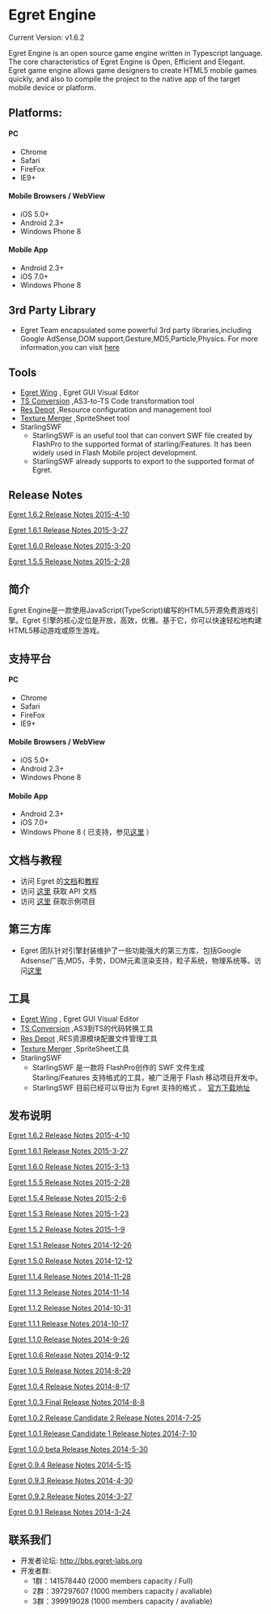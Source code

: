 Egret Engine
================================================
Current Version: v1.6.2


Egret Engine is an open source game engine written in Typescript language. The core characteristics of Egret Engine is Open, Efficient and Elegant.
Egret game engine allows game designers to create HTML5 mobile games quickly, and also to compile the project to the native app of the target mobile device or platform.

Platforms:
--------------------
#### PC
* Chrome
* Safari
* FireFox
* IE9+

#### Mobile Browsers / WebView
* iOS 5.0+
* Android 2.3+
* Windows Phone 8

#### Mobile App
* Android 2.3+
* iOS 7.0+
* Windows Phone 8

3rd Party Library
-------------------------
* Egret Team encapsulated some powerful 3rd party libraries,including Google AdSense,DOM support,Gesture,MD5,Particle,Physics. For more information,you can visit [here](https://github.com/egret-labs/egret-game-library)

Tools
-------------------------
* [Egret Wing](http://www.egret-labs.org/download/wing-download.html) , Egret GUI Visual Editor
* [TS Conversion](http://www.egret-labs.org/download/conversion-tool-download.html) ,AS3-to-TS Code transformation tool
* [Res Depot](http://www.egret-labs.org/download/restool-download.html) ,Resource configuration and management tool
* [Texture Merger](http://www.egret-labs.org/download/egret-texturetool-download.html) ,SpriteSheet tool
* StarlingSWF
    * StarlingSWF is an useful tool that can convert SWF file created by FlashPro to the supported format of starling/Features. It has been widely used in Flash Mobile project development.
    * StarlingSWF already supports to export to the supported format of Egret.

Release Notes
--------------------
[Egret 1.6.2 Release Notes 2015-4-10](/docs/en/1.6.2_ReleaseNotes.md)

[Egret 1.6.1 Release Notes 2015-3-27](/docs/en/1.6.1_ReleaseNotes.md)

[Egret 1.6.0 Release Notes 2015-3-20](/docs/en/1.6.0_ReleaseNotes.md)

[Egret 1.5.5 Release Notes 2015-2-28](/docs/en/1.5.5_ReleaseNotes.md)


简介
-------------------

Egret Engine是一款使用JavaScript(TypeScript)编写的HTML5开源免费游戏引擎。Egret 引擎的核心定位是开放，高效，优雅。基于它，你可以快速轻松地构建HTML5移动游戏或原生游戏。


支持平台
--------------------
#### PC
* Chrome
* Safari
* FireFox
* IE9+

#### Mobile Browsers / WebView
* iOS 5.0+
* Android 2.3+
* Windows Phone 8

#### Mobile App
* Android 2.3+
* iOS 7.0+
* Windows Phone 8 ( 已支持，参见[这里](http://docs.egret-labs.org/post/tools/native/winphone.html) ）


文档与教程
-------------------------
* 访问 Egret 的[文档](http://docs.egret-labs.org/)和[教程](http://bbs.egret-labs.org/plugin.php?id=webpage&identifier=Egret)
* 访问 [这里](http://docs.egret-labs.org/apis/) 获取 API 文档
* 访问 [这里](https://github.com/egret-team/egret-examples) 获取示例项目

第三方库
-------------------------
* Egret 团队针对引擎封装维护了一些功能强大的第三方库，包括Google Adsense广告,MD5，手势，DOM元素渲染支持，粒子系统，物理系统等。访问[这里](https://github.com/egret-labs/egret-game-library)

工具
-------------------------
* [Egret Wing](http://www.egret-labs.org/download/wing-download.html) , Egret GUI Visual Editor
* [TS Conversion](http://www.egret-labs.org/download/conversion-tool-download.html) ,AS3到TS的代码转换工具
* [Res Depot](http://www.egret-labs.org/download/restool-download.html) ,RES资源模块配置文件管理工具
* [Texture Merger](http://www.egret-labs.org/download/egret-texturetool-download.html) ,SpriteSheet工具
* StarlingSWF
    * StarlingSWF 是一款将 FlashPro创作的 SWF 文件生成 Starling/Features 支持格式的工具，被广泛用于 Flash 移动项目开发中。
    * StarlingSWF 目前已经可以导出为 Egret 支持的格式 。 [官方下载地址](http://www.zmliu.com/?p=271)



发布说明
--------------------

[Egret 1.6.2 Release Notes 2015-4-10](/docs/cn/1.6.2_ReleaseNotes.md)

[Egret 1.6.1 Release Notes 2015-3-27](/docs/cn/1.6.1_ReleaseNotes.md)

[Egret 1.6.0 Release Notes 2015-3-13](/docs/cn/1.6.0_ReleaseNotes.md)

[Egret 1.5.5 Release Notes 2015-2-28](/docs/cn/1.5.5_ReleaseNotes.md)

[Egret 1.5.4 Release Notes 2015-2-6](/docs/cn/1.5.4_ReleaseNotes.md)

[Egret 1.5.3 Release Notes 2015-1-23](/docs/cn/1.5.3_ReleaseNotes.md)

[Egret 1.5.2 Release Notes 2015-1-9](/docs/cn/1.5.2_ReleaseNotes.md)

[Egret 1.5.1 Release Notes 2014-12-26](/docs/cn/1.5.1_ReleaseNotes.md)

[Egret 1.5.0 Release Notes 2014-12-12](/docs/cn/1.5.0_ReleaseNotes.md)

[Egret 1.1.4 Release Notes 2014-11-28](/docs/cn/1.1.4_ReleaseNotes.md)

[Egret 1.1.3 Release Notes 2014-11-14](/docs/cn/1.1.3_ReleaseNotes.md)

[Egret 1.1.2 Release Notes 2014-10-31](/docs/cn/1.1.2_ReleaseNotes.md)

[Egret 1.1.1 Release Notes 2014-10-17](/docs/cn/1.1.1_ReleaseNotes.md)

[Egret 1.1.0 Release Notes 2014-9-26](/docs/cn/1.1.0_ReleaseNotes.md)

[Egret 1.0.6 Release Notes 2014-9-12](/docs/cn/1.0.6_ReleaseNotes.md)

[Egret 1.0.5 Release Notes 2014-8-29](/docs/cn/1.0.5_ReleaseNotes.md)

[Egret 1.0.4 Release Notes 2014-8-17](/docs/cn/1.0.4_ReleaseNotes.md)

[Egret 1.0.3 Final Release Notes 2014-8-8](/docs/cn/1.0_Final_ReleaseNotes.md)

[Egret 1.0.2 Release Candidate 2 Release Notes 2014-7-25](/docs/cn/ReleaseCandidate_2_ReleaseNotes.md)

[Egret 1.0.1 Release Candidate 1 Release Notes 2014-7-10](/docs/cn/ReleaseCandidate_ReleaseNotes.md)

[Egret 1.0.0 beta Release Notes 2014-5-30](/docs/cn/PublicBeta_ReleaseNotes.md)

[Egret 0.9.4 Release Notes 2014-5-15](/docs/cn/Prerelease_ReleaseNotes.md)

[Egret 0.9.3  Release Notes 2014-4-30](/docs/cn/Prerelease_ReleaseNotes.md)

[Egret 0.9.2  Release Notes 2014-3-27](/docs/cn/Prerelease_ReleaseNotes.md)

[Egret 0.9.1  Release Notes 2014-3-24](/docs/cn/Prerelease_ReleaseNotes.md)

联系我们
-------------------
* 开发者论坛: http://bbs.egret-labs.org
* 开发者群:
  * 1群：141578440 (2000 members capacity / Full)
  * 2群：397297607 (1000 members capacity / avaliable)
  * 3群：399919028 (1000 members capacity / avaliable)
